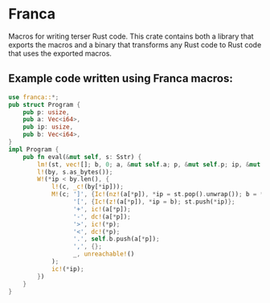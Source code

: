 # Franca
Macros for writing terser Rust code. This crate contains both a library that exports the macros and a binary that transforms any Rust code to Rust code that uses the exported macros.

## Example code written using Franca macros:
```rs
use franca::*;
pub struct Program {
    pub p: usize,
    pub a: Vec<i64>,
    pub ip: usize,
    pub b: Vec<i64>,
}
impl Program {
    pub fn eval(&mut self, s: Sstr) {
        lm!(st, vec![]; b, 0; a, &mut self.a; p, &mut self.p; ip, &mut self.ip);
        l!(by, s.as_bytes());
        W!(*ip < by.len(), {
            l!(c, _c!(by[*ip]));
            M!(c; ']', {Ic!(nz!(a[*p]), *ip = st.pop().unwrap()); b = *ip};
                  '[', {Ic!(z!(a[*p]), *ip = b); st.push(*ip)};
                  '+', ic!(a[*p]);
                  '-', dc!(a[*p]);
                  '>', ic!(*p);
                  '<', dc!(*p);
                  '.', self.b.push(a[*p]);
                  ',', {};
                  _, unreachable!()
            );
            ic!(*ip);
        })
    }
}

```


